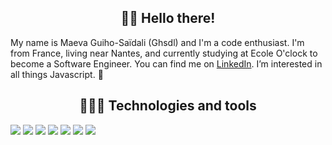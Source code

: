 <h2 align="center">👋🏼 Hello there! </h2>

My name is Maeva Guiho-Saïdali (Ghsdl) and I'm a code enthusiast. I'm from France, living near Nantes, and currently studying at Ecole O'clock to become a Software Engineer. You can find me on [LinkedIn][1]. I’m interested in all things Javascript. 👀 

<!-- Links to your social media accounts -->

[1]: https://www.linkedin.com/in/maeva-ghsdl/

<!---
ghsdl/ghsdl is a ✨ special ✨ repository because its `README.md` (this file) appears on your GitHub profile.
You can click the Preview link to take a look at your changes.

--->

<h2 align="center">  👩🏼‍💻 Technologies and tools </h2>

![](https://img.shields.io/badge/Editor-VSC-informational??style=for-the-badge&logo=Visual-Studio-Code&logoColor=white&color=ff69b4)
![](https://img.shields.io/badge/Code-HTML-informational??style=for-the-badge&logo=HTML5&logoColor=white&color=ff69b4)
![](https://img.shields.io/badge/Code-CSS-informational??style=for-the-badge&logo=CSS3&logoColor=white&color=ff69b4)
![](https://img.shields.io/badge/Code-JS-informational??style=for-the-badge&logo=JavaScript&logoColor=white&color=ff69b4)
![](https://img.shields.io/badge/Code-Node.js-informational??style=for-the-badge&logo=Node.js&logoColor=white&color=ff69b4)
![](https://img.shields.io/badge/Code-Express-informational??style=for-the-badge&logo=Express&logoColor=white&color=ff69b4)
![](https://img.shields.io/badge/Tools-PostgreSQL-informational??style=for-the-badge&logo=PostgreSQL&logoColor=white&color=ff69b4)

